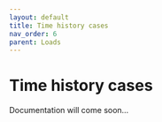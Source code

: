 ```yaml
---
layout: default
title: Time history cases
nav_order: 6
parent: Loads
---
```


# Time history cases

Documentation will come soon…